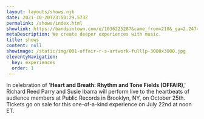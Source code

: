 ```yaml
---
layout: layouts/shows.njk
date: 2021-10-20T23:50:29.573Z
permalink: /shows/index.html
showlink: https://bandsintown.com/e/103622528?&came_from=210&_ga=2.247471239.1434592318.1657901848-1345926014.1657901848
metaDescription: We create deeper experiences with music.
title: shows
content: null
showimage: /static/img/001-offair-r-s-artwork-fulllp-3000x3000.jpg
eleventyNavigation:
  key: experiences
  order: 1
---
```

In celebration of '**Heart and Breath: Rhythm and Tone Fields (OFFAIR)**,' Richard Reed Parry and Susie Ibarra will perform live to the heartbeats of audience members at Public Records in Brooklyn, NY, on October 25th. Tickets go on sale for this one-of-a-kind experience on July 22nd at noon ET.